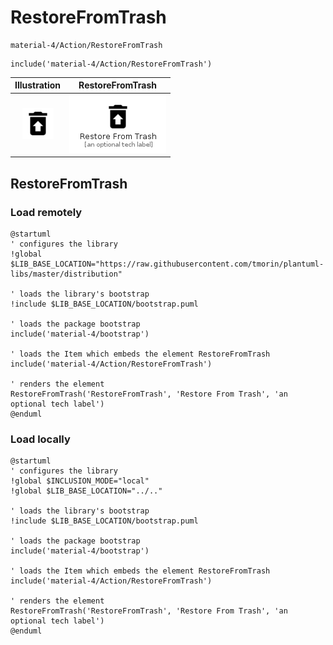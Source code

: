 # RestoreFromTrash


```text
material-4/Action/RestoreFromTrash
```

```text
include('material-4/Action/RestoreFromTrash')
```



| Illustration | RestoreFromTrash |
| :---: | :---: |
| ![illustration for Illustration](../../material-4/Action/RestoreFromTrash.png) | ![illustration for RestoreFromTrash](../../material-4/Action/RestoreFromTrash.Local.png) |




## RestoreFromTrash

### Load remotely
```plantuml
@startuml
' configures the library
!global $LIB_BASE_LOCATION="https://raw.githubusercontent.com/tmorin/plantuml-libs/master/distribution"

' loads the library's bootstrap
!include $LIB_BASE_LOCATION/bootstrap.puml

' loads the package bootstrap
include('material-4/bootstrap')

' loads the Item which embeds the element RestoreFromTrash
include('material-4/Action/RestoreFromTrash')

' renders the element
RestoreFromTrash('RestoreFromTrash', 'Restore From Trash', 'an optional tech label')
@enduml
```

### Load locally
```plantuml
@startuml
' configures the library
!global $INCLUSION_MODE="local"
!global $LIB_BASE_LOCATION="../.."

' loads the library's bootstrap
!include $LIB_BASE_LOCATION/bootstrap.puml

' loads the package bootstrap
include('material-4/bootstrap')

' loads the Item which embeds the element RestoreFromTrash
include('material-4/Action/RestoreFromTrash')

' renders the element
RestoreFromTrash('RestoreFromTrash', 'Restore From Trash', 'an optional tech label')
@enduml
```

